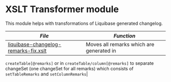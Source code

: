 XSLT Transformer module
=======================

This module helps with transformations of Liquibase generated changelog.

|*File*|*Function*|
|------|----------|
|[liquibase-changelog-remarks-fix.xslt](src/main/resources/liquibase-changelog-remarks-fix.xslt)|Moves all remarks which are generated in 
`createTable[@remarks]` or in `createTable/column[@remarks]` to separate changeSet (one changeSet for all remarks) which consists of 
`setTableRemarks` and `setColumnRemarks`|